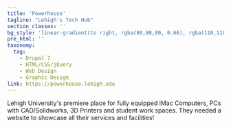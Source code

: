 ```yaml
---
title: 'Powerhouse'
tagline: "Lehigh's Tech Hub"
section_classes: ''
bg_style: 'linear-gradient(to right, rgba(80,80,80, 0.66), rgba(110,110,110, 0.66)), url(/user/themes/sathyaram/images/web/powerhouse.jpg)'
pre_html: ''
taxonomy:
  tag:
    - Drupal 7
    - HTML/CSS/jQuery
    - Web Design
    - Graphic Design
link: https://powerhouse.lehigh.edu
---
```

Lehigh University's premiere place for fully equipped iMac Computers, PCs with CAD/Solidworks, 3D Printers and student work spaces. They needed a website to showcase all their services and facilities!
